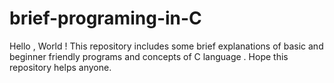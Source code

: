 # brief-programing-in-C
Hello , World !
This repository includes some brief explanations of basic and beginner friendly programs and concepts of C language . Hope this repository helps anyone.    
